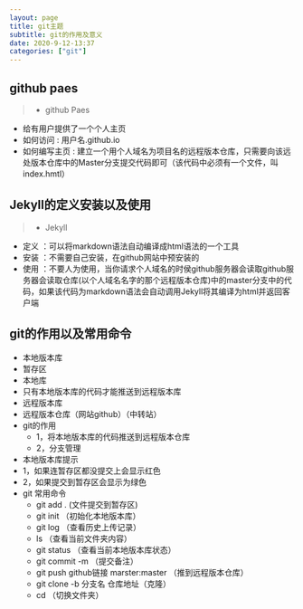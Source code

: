 ```yaml
---
layout: page
title: git主题
subtitle: git的作用及意义
date: 2020-9-12-13:37
categories: ["git"]
---
```



## github paes

>- github Paes
   - 给有用户提供了一个个人主页
   - 如何访问 : 用户名.github.io
   - 如何编写主页 : 建立一个用个人域名为项目名的远程版本仓库，只需要向该远处版本仓库中的Master分支提交代码即可（该代码中必须有一个文件，叫index.hmtl）

## Jekyll的定义安装以及使用

>- Jekyll
   - 定义 ：可以将markdown语法自动编译成html语法的一个工具
   - 安装 ：不需要自己安装，在github网站中预安装的
   - 使用 ：不要人为使用，当你请求个人域名的时侯github服务器会读取github服务器会读取仓库(以个人域名名字的那个远程版本仓库)中的master分支中的代码，如果该代码为markdown语法会自动调用Jekyll将其编译为html并返回客户端

## git的作用以及常用命令

-  本地版本库 
  - 暂存区
  - 本地库
  - 只有本地版本库的代码才能推送到远程版本库
-  远程版本库
  - 远程版本仓库（网站github）（中转站）
- git的作用
  - 1，将本地版本库的代码推送到远程版本仓库
  - 2，分支管理
-  本地版本库提示
  - 1，如果连暂存区都没提交上会显示红色
  - 2，如果提交到暂存区会显示为绿色
- git 常用命令
  - git add . (文件提交到暂存区)
  - git init （初始化本地版本库）
  - git log  （查看历史上传记录）
  - ls （查看当前文件夹内容）
  - git status （查看当前本地版本库状态）
  - git commit -m （提交备注）
  - git push github链接 marster:master （推到远程版本仓库）
  - git clone -b 分支名 仓库地址（克隆）
  - cd （切换文件夹）